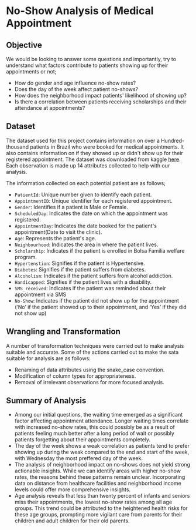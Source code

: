 # No-Show Analysis of Medical Appointment

## Objective
We would be looking to answer some questions and importantly, try to understand what factors contribute to patients showing up for their appointments or not;
* How do gender and age influence no-show rates?
* Does the day of the week affect patient no-shows?
* How does the neighborhood impact patients' likelihood of showing up?
* Is there a correlation between patients receiving scholarships and their attendance at appointments?

## Dataset
The dataset used for this project contains information on over a Hundred-thousand patients in Brazil who were booked for medical appointments. It also contains information on if they showed up or didn't show up for their registered appointment. The dataset was downloaded from kaggle [here](https://www.kaggle.com/datasets/joniarroba/noshowappointments). Each observation is made up 14 attributes collected to help with our analysis.

The information collected on each potential patient are as follows;

* `PatientId`: Unique number given to identify each patient.
* `AppointmentID`: Unique identifier for each registered appointment.
* `Gender`: Identifies if a patient is Male or Female.
* `ScheduledDay`: Indicates the date on which the appointment was registered.
* `AppointmentDay`: Indicates the date booked for the patient's appointment(Date to visit the clinic).
* `Age`: Represents the patient's age.
* `Neighbourhood`: Indicates the area in where the patient lives.
* `Scholarship`: Indicates if the patient is enrolled in Bolsa Familia welfare program.
* `Hypertenstion`: Signifies if the patient is Hypertensive.
* `Diabetes`: Signifies if the patient suffers from diabetes.
* `Alcoholism`: Indicates if the patient suffers from alcohol addiction.
* `Handicapped`: Signifies if the patient lives with a disability.
* `SMS_received`: Indicates if the patient was reminded about their appointment via SMS
* `No-Show`: Indicates if the patient did not show up for the appointment (‘No’ if the patient showed up to their appointment, and ‘Yes’ if they did not show up)

## Wrangling and Transformation
A number of transformation techniques were carried out to make analysis suitable and accurate. Some of the actions carried out to make the sata suitable for analysis are as follows:
* Renaming of data attributes using the snake_case convention.
* Modification of column types for appropriateness.
* Removal of irrelevant observations for more focused analysis.

## Summary of Analysis
* Among our initial questions, the waiting time emerged as a significant factor affecting appointment attendance. Longer waiting times correlate with increased no-show rates, this could possibly be as a result of patients feeling much better after a long period of wait or possibly patients forgetting about their appointments completely.
* The day of the week shows a weak correlation as patients tend to prefer showing up during the weak compared to the end and start of the week, with Wednesday the most preffered day of the week.
* The analysis of neighborhood impact on no-shows does not yield strong actionable insights. While we can identify areas with higher no-show rates, the reasons behind these patterns remain unclear. Incorporating data on distance from healthcare facilities and neighborhood income levels could offer more comprehensive insights.
* Age analysis reveals that less than twenty percent of infants and seniors miss their appointments, the lowest no-show rates among all age groups. This trend could be attributed to the heightened health risks for these age groups, prompting more vigilant care from parents for their children and adult children for their old parents.
